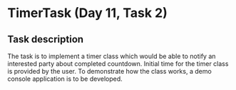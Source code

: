 # TimerTask (Day 11, Task 2)

## Task description

The task is to implement a timer class which would be able to notify an interested party about
completed countdown. Initial time for the timer class is provided by the user. To demonstrate
how the class works, a demo console application is to be developed.
